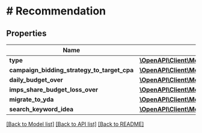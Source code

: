 # # Recommendation

## Properties

Name | Type | Description | Notes
------------ | ------------- | ------------- | -------------
**type** | [**\OpenAPI\Client\Model\RecommendationServiceType**](RecommendationServiceType.md) |  | [optional]
**campaign_bidding_strategy_to_target_cpa** | [**\OpenAPI\Client\Model\RecommendationServiceCampaignBiddingStrategyToTargetCpa**](RecommendationServiceCampaignBiddingStrategyToTargetCpa.md) |  | [optional]
**daily_budget_over** | [**\OpenAPI\Client\Model\RecommendationServiceDailyBudgetOver**](RecommendationServiceDailyBudgetOver.md) |  | [optional]
**imps_share_budget_loss_over** | [**\OpenAPI\Client\Model\RecommendationServiceImpsShareBudgetLossOver**](RecommendationServiceImpsShareBudgetLossOver.md) |  | [optional]
**migrate_to_yda** | [**\OpenAPI\Client\Model\RecommendationServiceMigrateToYda**](RecommendationServiceMigrateToYda.md) |  | [optional]
**search_keyword_idea** | [**\OpenAPI\Client\Model\RecommendationServiceSearchKeywordIdea**](RecommendationServiceSearchKeywordIdea.md) |  | [optional]

[[Back to Model list]](../../README.md#models) [[Back to API list]](../../README.md#endpoints) [[Back to README]](../../README.md)
